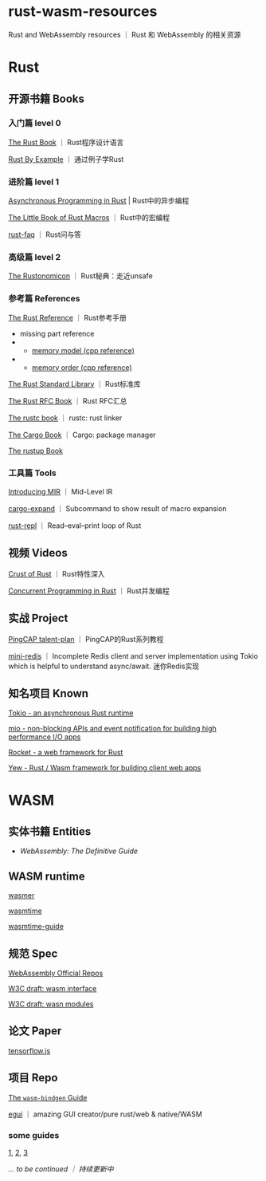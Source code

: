 # rust-wasm-resources
Rust and WebAssembly resources ｜ Rust 和 WebAssembly 的相关资源

# Rust

## 开源书籍 Books

### 入门篇 level 0
[The Rust Book](https://doc.rust-lang.org/book/) ｜ Rust程序设计语言

[Rust By Example](https://doc.rust-lang.org/rust-by-example/) ｜ 通过例子学Rust

### 进阶篇 level 1
[Asynchronous Programming in Rust](https://rust-lang.github.io/async-book) | Rust中的异步编程

[The Little Book of Rust Macros](https://danielkeep.github.io/tlborm/book/index.html) ｜ Rust中的宏编程

[rust-faq](https://github.com/dtolnay/rust-faq) ｜ Rust问与答

### 高级篇 level 2
[The Rustonomicon](https://doc.rust-lang.org/nomicon/) ｜ Rust秘典：走近unsafe

### 参考篇 References
[The Rust Reference](https://doc.rust-lang.org/reference/introduction.html) ｜ Rust参考手册

- missing part reference
- - [memory model (cpp reference)](https://en.cppreference.com/w/cpp/language/memory_model)
- - [memory order (cpp reference)](https://en.cppreference.com/w/c/atomic/memory_order)

[The Rust Standard Library](https://doc.rust-lang.org/std/) ｜ Rust标准库

[The Rust RFC Book](https://rust-lang.github.io/rfcs/introduction.html) ｜ Rust RFC汇总

[The rustc book](https://doc.bccnsoft.com/docs/rust-1.36.0-docs-html/rustc/print.html#what-is-rustc) ｜ rustc: rust linker

[The Cargo Book](https://doc.rust-lang.org/cargo/) ｜ Cargo: package manager

[The rustup Book](https://rust-lang.github.io/rustup/)

### 工具篇 Tools
[Introducing MIR](https://blog.rust-lang.org/2016/04/19/MIR.html) ｜ Mid-Level IR

[cargo-expand](https://github.com/dtolnay/cargo-expand) ｜ Subcommand to show result of macro expansion

[rust-repl](https://replit.com/new/rust) ｜ Read–eval–print loop of Rust


## 视频 Videos
[Crust of Rust](https://www.youtube.com/watch?v=rAl-9HwD858&list=PLqbS7AVVErFiWDOAVrPt7aYmnuuOLYvOa) ｜ Rust特性深入

[Concurrent Programming in Rust](https://www.youtube.com/playlist?list=PL5aMzERQ_OZ9j40DJNlsem2qAGoFbfwb4) ｜ Rust并发编程

## 实战 Project
[PingCAP talent-plan](https://github.com/pingcap/talent-plan) ｜ PingCAP的Rust系列教程

[mini-redis](https://github.com/tokio-rs/mini-redis) ｜ Incomplete Redis client and server implementation using Tokio which is helpful to understand async/await. 迷你Redis实现

## 知名项目 Known
[Tokio - an asynchronous Rust runtime](https://github.com/tokio-rs/tokio)

[mio - non-blocking APIs and event notification for building high performance I/O apps](https://github.com/tokio-rs/mio)

[Rocket - a web framework for Rust](https://github.com/SergioBenitez/Rocket/tree/v0.5-rc)

[Yew - Rust / Wasm framework for building client web apps](https://github.com/yewstack/yew)

# WASM

## 实体书籍 Entities
- *WebAssembly: The Definitive Guide*

## WASM runtime
[wasmer](https://github.com/wasmerio/wasmer)

[wasmtime](https://github.com/bytecodealliance/wasmtime)

[wasmtime-guide](https://docs.wasmtime.dev/)

## 规范 Spec
[WebAssembly Official Repos](https://github.com/WebAssembly)

[W3C draft: wasm interface](https://webassembly.github.io/spec/js-api/)

[W3C draft: wasn modules](https://webassembly.github.io/esm-integration/js-api/index.html#esm-integration)

## 论文 Paper
[tensorflow.js](https://arxiv.org/pdf/1901.05350.pdf)

## 项目 Repo
[The `wasm-bindgen` Guide](https://rustwasm.github.io/wasm-bindgen/introduction.html)

[egui](https://github.com/emilk/egui) ｜ amazing GUI creator/pure rust/web & native/WASM

### some guides
[1](https://www.joshfinnie.com/blog/using-webassembly-created-in-rust-for-fast-react-components/),
[2](https://www.lirui.tech/post/2022/bf75512a88f1.html), 
[3](https://training.linuxfoundation.org/blog/how-wasi-makes-containerization-more-efficient/#:~:text=WASI%20on%20servers%2C%20or%20REPLACING,of%20the%20host%20operating%20system.)



*... to be continued ｜ 持续更新中*
